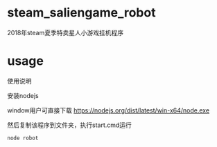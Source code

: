 # steam_saliengame_robot
2018年steam夏季特卖星人小游戏挂机程序

# usage
使用说明

安装nodejs

window用户可直接下载 https://nodejs.org/dist/latest/win-x64/node.exe

然后复制该程序到文件夹，执行start.cmd运行

```shell
node robot
```
